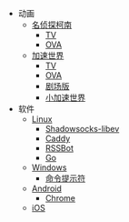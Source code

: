 - 动画
  + [名侦探柯南](/anime/detective-conan.md)
    - [TV](/anime/detective-conan.md#tv)
    - [OVA](/anime/detective-conan.md#ova)
  + [加速世界](/anime/accel-world.md)
    + [TV](/anime/accel-world.md#tv)
    + [OVA](/anime/accel-world.md#ova)
    + [剧场版](/anime/accel-world.md#剧场版)
    + [小加速世界](/anime/accel-world.md#小加速世界)
- 软件
  + [Linux](/software/linux.md)
    - [Shadowsocks-libev](/software/linux.md#shadowsocks-libev)
    - [Caddy](/software/linux.md#caddy)
    - [RSSBot](/software/linux.md#rssbot)
    - [Go](/software/linux.md#go)
  + [Windows](/software/windows.md)
    - [命令提示符](/software/windows.md#命令提示符)
  + [Android](/software/android.md)
    - [Chrome](/software/android.md#chrome)
  + [iOS](/software/ios.md)